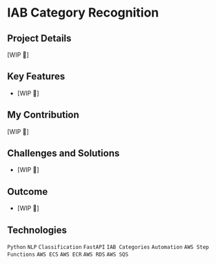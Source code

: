# IAB Category Recognition

## Project Details
[WIP 🚧]

## Key Features
- [WIP 🚧]

## My Contribution
[WIP 🚧]

## Challenges and Solutions
- [WIP 🚧]

## Outcome
- [WIP 🚧]

## Technologies
`Python`  `NLP`  `Classification`  `FastAPI`  `IAB Categories`  `Automation`  `AWS Step Functions`  `AWS ECS`  `AWS ECR`  `AWS RDS`  `AWS SQS`